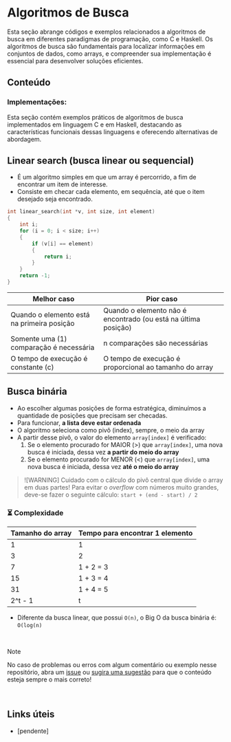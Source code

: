 # Algoritmos de Busca

Esta seção abrange códigos e exemplos relacionados a algoritmos de busca em diferentes paradigmas de programação, como C e Haskell. Os algoritmos de busca são fundamentais para localizar informações em conjuntos de dados, como arrays, e compreender sua implementação é essencial para desenvolver soluções eficientes.

## Conteúdo

### Implementações:

Esta seção contém exemplos práticos de algoritmos de busca implementados em linguagem C e em Haskell, destacando as características funcionais dessas linguagens e oferecendo alternativas de abordagem.

## Linear search (busca linear ou sequencial)

-   É um algoritmo simples em que um array é percorrido, a fim de encontrar um item de interesse.
-   Consiste em checar cada elemento, em sequência, até que o item desejado seja encontrado.

```c
int linear_search(int *v, int size, int element)
{
    int i;
    for (i = 0; i < size; i++)
    {
        if (v[i] == element)
        {
            return i;
        }
    }
    return -1;
}
```

| Melhor caso                                | Pior caso                                                      |
| ------------------------------------------ | -------------------------------------------------------------- |
| Quando o elemento está na primeira posição | Quando o elemento não é encontrado (ou está na última posição) |
| Somente uma (1) comparação é necessária    | n comparações são necessárias                                  |
| O tempo de execução é constante (c)        | O tempo de execução é proporcional ao tamanho do array         |

## Busca binária

-   Ao escolher algumas posições de forma estratégica, diminuímos a quantidade de posições que precisam ser checadas.
-   Para funcionar, **a lista deve estar ordenada**
-   O algoritmo seleciona como pivô (index), sempre, o meio da array
-   A partir desse pivô, o valor do elemento `array[index]` é verificado:
    1. Se o elemento procurado for MAIOR (>) que `array[index]`, uma nova busca é iniciada, dessa vez **a partir do meio do array**
    2. Se o elemento procurado for MENOR (<) que `array[index]`, uma nova busca é iniciada, dessa vez **até o meio do array**

> ![WARNING]
> Cuidado com o cálculo do pivô central que divide o array em duas partes!
> Para evitar o _overflow_ com números muito grandes, deve-se fazer o seguinte cálculo: `start + (end - start) / 2`

### ⏳ Complexidade

| Tamanho do array | Tempo para encontrar 1 elemento |
| ---------------- | ------------------------------- |
| 1                | 1                               |
| 3                | 2                               |
| 7                | 1 + 2 = 3                       |
| 15               | 1 + 3 = 4                       |
| 31               | 1 + 4 = 5                       |
| 2^t - 1          | t                               |

-   Diferente da busca linear, que possui `O(n)`, o Big O da busca binária é: `O(log(n)`

<br />

> [!NOTE]
> No caso de problemas ou erros com algum comentário ou exemplo nesse repositório, abra um [issue](https://github.com/theduardomaciel/cc-ed/issues/new) ou [sugira uma sugestão](https://github.com/theduardomaciel/cc-ed/fork) para que o conteúdo esteja sempre o mais correto!

<br />

## Links úteis

-   [pendente]
